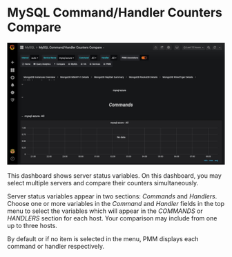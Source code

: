 # MySQL Command/Handler Counters Compare

![!image](../../_images/PMM_MySQL_Command_Handler_Counters_Compare.jpg)

This dashboard shows server status variables. On this dashboard, you may select multiple servers and compare their counters simultaneously.

Server status variables appear in two sections: *Commands* and *Handlers*. Choose one or more variables in the *Command* and *Handler* fields in the top menu to select the variables which will appear in the *COMMANDS* or *HANDLERS* section for each host. Your comparison may include from one up to three hosts.

By default or if no item is selected in the menu, PMM displays each command or handler respectively.
